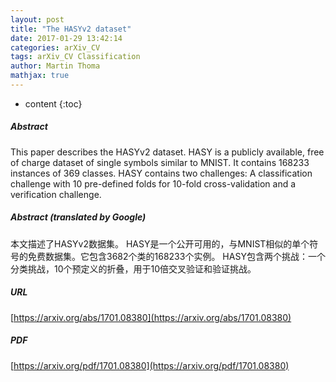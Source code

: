 ```yaml
---
layout: post
title: "The HASYv2 dataset"
date: 2017-01-29 13:42:14
categories: arXiv_CV
tags: arXiv_CV Classification
author: Martin Thoma
mathjax: true
---
```


* content
{:toc}

##### Abstract
This paper describes the HASYv2 dataset. HASY is a publicly available, free of charge dataset of single symbols similar to MNIST. It contains 168233 instances of 369 classes. HASY contains two challenges: A classification challenge with 10 pre-defined folds for 10-fold cross-validation and a verification challenge.

##### Abstract (translated by Google)
本文描述了HASYv2数据集。 HASY是一个公开可用的，与MNIST相似的单个符号的免费数据集。它包含3682个类的168233个实例。 HASY包含两个挑战：一个分类挑战，10个预定义的折叠，用于10倍交叉验证和验证挑战。

##### URL
[https://arxiv.org/abs/1701.08380](https://arxiv.org/abs/1701.08380)

##### PDF
[https://arxiv.org/pdf/1701.08380](https://arxiv.org/pdf/1701.08380)

